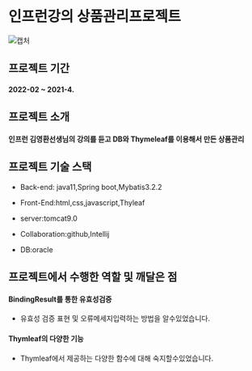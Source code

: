 # 인프런강의 상품관리프로젝트

![캡처](https://user-images.githubusercontent.com/79193811/186302716-203adb99-9df7-4bb7-bae9-3bafe158503f.PNG)


## 프로젝트 기간

#### 2022-02 ~ 2021-4.

## 프로젝트 소개

#### 인프런 김영환선생님의 강의를 듣고 DB와 Thymeleaf를 이용해서 만든 상품관리






## 프로젝트 기술 스택
* Back-end: java11,Spring boot,Mybatis3.2.2

*  Front-End:html,css,javascript,Thyleaf

*  server:tomcat9.0

*  Collaboration:github,Intellij

*  DB:oracle

## 프로젝트에서 수행한 역할 및 깨달은 점

#### BindingResult를 통한 유효성검증 

* 유효성 검증 표현 및 오류메세지입력하는 방법을 알수있었습니다.

#### Thymleaf의 다양한 기능

* Thymleaf에서 제공하는 다양한 함수에 대해 숙지할수있었습니다.





